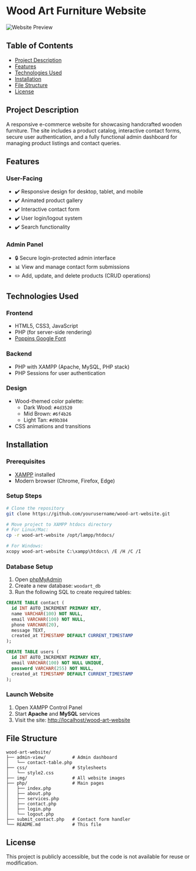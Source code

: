 # Wood Art Furniture Website

![Website Preview](img/website-preview.jpg) <!-- Optional: Add screenshot -->

## Table of Contents
- [Project Description](#project-description)
- [Features](#features)
- [Technologies Used](#technologies-used)
- [Installation](#installation)
- [File Structure](#file-structure)
- [License](#license)

## Project Description

A responsive e-commerce website for showcasing handcrafted wooden furniture. The site includes a product catalog, interactive contact forms, secure user authentication, and a fully functional admin dashboard for managing product listings and contact queries.

## Features

### User-Facing
- ✔️ Responsive design for desktop, tablet, and mobile
- ✔️ Animated product gallery
- ✔️ Interactive contact form
- ✔️ User login/logout system
- ✔️ Search functionality

### Admin Panel
- 🔒 Secure login-protected admin interface
- 📊 View and manage contact form submissions
- ✏️ Add, update, and delete products (CRUD operations)

## Technologies Used

### Frontend
- HTML5, CSS3, JavaScript
- PHP (for server-side rendering)
- [Poppins Google Font](https://fonts.google.com/specimen/Poppins)

### Backend
- PHP with XAMPP (Apache, MySQL, PHP stack)
- PHP Sessions for user authentication

### Design
- Wood-themed color palette:
  - Dark Wood: `#4d3520`
  - Mid Brown: `#6f4b26`
  - Light Tan: `#d9b384`
- CSS animations and transitions

## Installation

### Prerequisites
- [XAMPP](https://www.apachefriends.org/download.html) installed
- Modern browser (Chrome, Firefox, Edge)

### Setup Steps

```bash
# Clone the repository
git clone https://github.com/yourusername/wood-art-website.git

# Move project to XAMPP htdocs directory
# For Linux/Mac:
cp -r wood-art-website /opt/lampp/htdocs/

# For Windows:
xcopy wood-art-website C:\xampp\htdocs\ /E /H /C /I
```

### Database Setup

1. Open [phpMyAdmin](http://localhost/phpmyadmin)
2. Create a new database: `woodart_db`
3. Run the following SQL to create required tables:

```sql
CREATE TABLE contact (
  id INT AUTO_INCREMENT PRIMARY KEY,
  name VARCHAR(100) NOT NULL,
  email VARCHAR(100) NOT NULL,
  phone VARCHAR(20),
  message TEXT,
  created_at TIMESTAMP DEFAULT CURRENT_TIMESTAMP
);

CREATE TABLE users (
  id INT AUTO_INCREMENT PRIMARY KEY,
  email VARCHAR(100) NOT NULL UNIQUE,
  password VARCHAR(255) NOT NULL,
  created_at TIMESTAMP DEFAULT CURRENT_TIMESTAMP
);
```

### Launch Website

1. Open XAMPP Control Panel
2. Start **Apache** and **MySQL** services
3. Visit the site: [http://localhost/wood-art-website](http://localhost/wood-art-website)

## File Structure

```
wood-art-website/
├── admin-view/          # Admin dashboard
│   └── contact-table.php
├── css/                 # Stylesheets
│   └── style2.css
├── img/                 # All website images
├── php/                 # Main pages
│   ├── index.php
│   ├── about.php
│   ├── services.php
│   ├── contact.php
│   ├── login.php
│   └── logout.php
├── submit_contact.php   # Contact form handler
└── README.md            # This file
```

## License

This project is publicly accessible, but the code is not available for reuse or modification.
